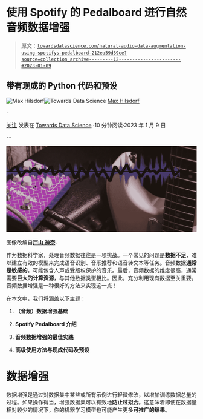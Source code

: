 # 使用 Spotify 的 Pedalboard 进行自然音频数据增强

> 原文：[`towardsdatascience.com/natural-audio-data-augmentation-using-spotifys-pedalboard-212ea59d39ce?source=collection_archive---------12-----------------------#2023-01-09`](https://towardsdatascience.com/natural-audio-data-augmentation-using-spotifys-pedalboard-212ea59d39ce?source=collection_archive---------12-----------------------#2023-01-09)

## 带有现成的 Python 代码和预设

[](https://medium.com/@maxhilsdorf?source=post_page-----212ea59d39ce--------------------------------)![Max Hilsdorf](https://medium.com/@maxhilsdorf?source=post_page-----212ea59d39ce--------------------------------)[](https://towardsdatascience.com/?source=post_page-----212ea59d39ce--------------------------------)![Towards Data Science](https://towardsdatascience.com/?source=post_page-----212ea59d39ce--------------------------------) [Max Hilsdorf](https://medium.com/@maxhilsdorf?source=post_page-----212ea59d39ce--------------------------------)

·

[关注](https://medium.com/m/signin?actionUrl=https%3A%2F%2Fmedium.com%2F_%2Fsubscribe%2Fuser%2Fd0c085a74ae8&operation=register&redirect=https%3A%2F%2Ftowardsdatascience.com%2Fnatural-audio-data-augmentation-using-spotifys-pedalboard-212ea59d39ce&user=Max+Hilsdorf&userId=d0c085a74ae8&source=post_page-d0c085a74ae8----212ea59d39ce---------------------post_header-----------) 发表在 [Towards Data Science](https://towardsdatascience.com/?source=post_page-----212ea59d39ce--------------------------------) ·10 分钟阅读·2023 年 1 月 9 日[](https://medium.com/m/signin?actionUrl=https%3A%2F%2Fmedium.com%2F_%2Fvote%2Ftowards-data-science%2F212ea59d39ce&operation=register&redirect=https%3A%2F%2Ftowardsdatascience.com%2Fnatural-audio-data-augmentation-using-spotifys-pedalboard-212ea59d39ce&user=Max+Hilsdorf&userId=d0c085a74ae8&source=-----212ea59d39ce---------------------clap_footer-----------)

--

[](https://medium.com/m/signin?actionUrl=https%3A%2F%2Fmedium.com%2F_%2Fbookmark%2Fp%2F212ea59d39ce&operation=register&redirect=https%3A%2F%2Ftowardsdatascience.com%2Fnatural-audio-data-augmentation-using-spotifys-pedalboard-212ea59d39ce&source=-----212ea59d39ce---------------------bookmark_footer-----------)![](img/66165831ed554a6df7e20476f30856b8.png)

图像改编自[**戸山 神奈**](https://unsplash.com/de/fotos/Qi32ATTSwp4)**.**

作为数据科学家，处理音频数据往往是一项挑战。一个常见的问题是**数据不足**，难以建立有效的模型来完成语音识别、音乐推荐和语音转文本等任务。音频数据**通常是敏感的**，可能包含人声或受版权保护的音乐。最后，音频数据的维度很高，通常需要**巨大的计算资源**，与其他数据类型相比。因此，充分利用现有数据至关重要。音频数据增强是一种很好的方法来实现这一点！

在本文中，我们将涵盖以下主题：

1.  **（音频）数据增强基础**

1.  **Spotify Pedalboard 介绍**

1.  **音频数据增强的最佳实践**

1.  **高级使用方法与现成代码及预设**

# 数据增强

数据增强是通过对数据集中某些或所有示例进行轻微修改，以增加训练数据总量的过程。如果操作得当，增强数据集可以有效地**防止过拟合**。这意味着即使在数据量相对较少的情况下，你的机器学习模型也可能产生更多**可推广的结果**。
